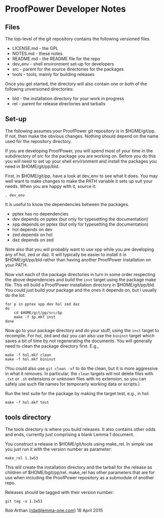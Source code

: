 # ProofPower Developer Notes


## Files

The  top-level of the git repository contains
the following versioned files.

- LICENSE.md - the GPL
- NOTES.md - these notes
- README.md - the README file for the repo
- dev_env - shell environment set-up for developers
- src - parent for the source directories for the packages
- tools - tools, mainly for building releases

Once you get started, the directory will also contain one or
both of the following unversioned directories:

- bld - the installation directory for your work in progress
- rel - parent for release directories and tarballs

## Set-up


The following assumes your ProofPower git repository is
in $HOME/git/pp. If not, then make the obvious changes.
Nothing should depend on the name used for the repository directory.

If you are developing ProofPower, you will spend most of your
time in the subdirectory of src for the package you are working
on. Before you do this you will need to set up your shell
environment and install the packages you need in $HOME/git/pp/bld.

First, in $HOME/git/pp, have a look at dev_env to see what it does.
You may well want to make changes to make the PATH variable
it sets up suit your needs. When you are happy with it, source it:

    . dev_env

It is useful to know the dependencies between the packages.

- pptex has no dependencies
- dev depends on pptex (but only for typesetting the documentation)
- xpp depends on pptex (but only for typesetting the documentation)
- hol depends on dev
- zed depends on hol
- daz depends on zed

Note also that you will probably want to use xpp while you are developing
any of hol, zed or daz. It will typically be easier to install it
in $HOME/git/pp/bld rather than having another ProofPower installation on
your PATH.

Now visit each of the package directories in turn in some order respecting the
above dependencies and build the `inst` target using the package make file.
This eill build a ProofPower installation directory in $HOME/git/pp/bld. You
could just build your package and the ones it depends on, but I usually do the
lot:

    for p in pptex xpp dev hol zed daz
    do
        cd $HOME/git/pp/src/$p
        make -f $p.mkf inst
    done

Now go to your package directory and do your stuff, using the `inst` target to
recompile. For hol, zed and daz you can also use the `bininst` target which
saves a bit of time by not regenerating the documents. You will generally need
to clean the package directory first. E.g.,

    make -f hol.mkf clean
    make -f hol.mkf bininst

(You could also use `git clean -xf` to do the clean, but it is more aggressive
in what it removes. In particular, the `clean` targets will not delete files
with `.txt` or `.sh` extensions or unknown files with no extension, so you can
safely use such file names for temporarty working data or scripts.)

Run the test suite for the package by making the target test, e.g., in hol:

    make -f hol.mkf test

## tools directory

The tools directory is where you build releases. It also contains
other odds and ends, currently just comprising a blank Lemma 1 document.

You construct a release in $HOME/git/tools using make_rel.
In simple use you just run it with the version number as parameter:

    make_rel 1.1w53

This will create the installation directory and the tarball for
the release as children of $HOME/bgit/pp/rel.
make_rel has other parameters that are for use when including
the ProofPower repository as a submodule of another repo.

Releases should be tagged with their version number:

    git tag -a 1.1w53

Rob Arthan (rda@lemma-one.com) 18 April 2015
